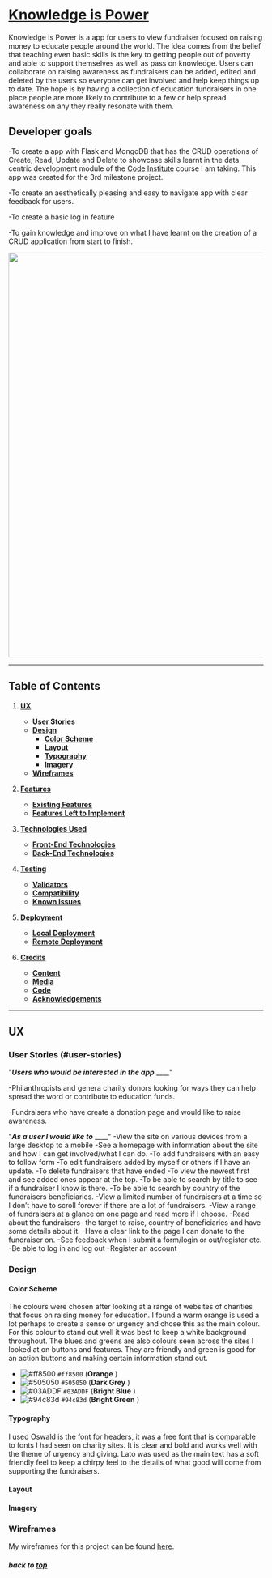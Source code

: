 # [Knowledge is Power]()

Knowledge is Power is a app for users to view fundraiser focused on raising money to educate people around the world. 
The idea comes from the belief that teaching even basic skills is the key to getting people out of poverty and able to
support themselves as well as pass on knowledge.  Users can collaborate on raising awareness as fundraisers can be added,
edited and deleted by the users so everyone can get involved and help keep things up to date. The hope is by having a 
collection of education fundraisers in one place people are more likely to contribute to a few or help spread awareness 
on any they really resonate with them.

## Developer goals

-To create a app with Flask and MongoDB that has the CRUD operations of Create, Read, Update and Delete to showcase skills 
learnt in the data centric development module of the [Code Institute](https://codeinstitute.net/) course I am taking. This app was created 
for the 3rd milestone project.

-To create an aesthetically pleasing and easy to navigate app with clear feedback for users.

-To create a basic log in feature 

-To gain knowledge and improve on what I have learnt on the creation of a CRUD application from start to finish.


<img src="" alt="" width="800">

---

## Table of Contents
1. [**UX**](#ux)
    - [**User Stories**](#user-stories)
    - [**Design**](#design)
        - [**Color Scheme**](#color-scheme)
        - [**Layout**](#layout)
        - [**Typography**](#typography)
        - [**Imagery**](#imagery)
    - [**Wireframes**](#wireframes)

2. [**Features**](#features)
    - [**Existing Features**](#existing-features)
    - [**Features Left to Implement**](#features-left-to-implement)

3. [**Technologies Used**](#technologies-used)
    - [**Front-End Technologies**](#front-end-technologies)
    - [**Back-End Technologies**](#back-end-technologies)

4. [**Testing**](#testing)
    - [**Validators**](#validators)
    - [**Compatibility**](#compatibility)
    - [**Known Issues**](#known-issues)

5. [**Deployment**](#deployment)
    - [**Local Deployment**](#local-deployment)
    - [**Remote Deployment**](#remote-deployment)

6. [**Credits**](#credits)
    - [**Content**](#content)
    - [**Media**](#media)
    - [**Code**](#code)
    - [**Acknowledgements**](#acknowledgements)

---

## UX


### User Stories (#user-stories)

"**_Users who would be interested in the app_** ____"

-Philanthropists and genera charity donors looking for ways they can help spread the word or contribute to education funds.

-Fundraisers who have create a donation page and would like to raise awareness.


"**_As a user I would like to_** ____"
-View the site on various devices from a large desktop to a mobile
-See a homepage with information about the site and how I can get involved/what I can do.
-To add fundraisers with an easy to follow form
-To edit fundraisers added by myself or others if I have an update.
-To delete fundraisers that have ended
-To view the newest first and see added ones appear at the top.
-To be able to search by title to see if a fundraiser I know is there. 
-To be able to search by country of the fundraisers beneficiaries. 
-View a limited number of fundraisers at a time so I don’t have to scroll forever if there are a lot of fundraisers.
-View a range of fundraisers at a glance on one page and read more if I choose.
-Read about the fundraisers- the target to raise, country of beneficiaries and have some details about it.
-Have a clear link to the page I can donate to the fundraiser on.
-See feedback when I submit a form/login or out/register etc.
-Be able to log in and log out
-Register an account

### Design


#### Color Scheme

The colours were chosen after looking at a range of websites of charities that focus on raising money for education. I found a 
warm orange is used a lot perhaps to create a sense or urgency and chose this as the main colour. For this colour to stand out
well it was best to keep a white background throughout. The blues and greens are also colours seen across the sites I looked at
on buttons and features.  They are friendly and green is good for an action buttons and making certain information stand out.

- ![#ff8500](https://placehold.it/15/ff8500/ff8500) `#ff8500` (**Orange** )
- ![#505050](https://placehold.it/15/505050/505050) `#505050` (**Dark Grey** )
- ![#03ADDF](https://placehold.it/15/03ADDF/03ADDF) `#03ADDF` (**Bright Blue** )
- ![#94c83d](https://placehold.it/15/94c83d/94c83d) `#94c83d` (**Bright Green** )

#### Typography

I used Oswald is the font for headers, it was a free font that is comparable to fonts I had seen on charity sites. It is clear 
and bold and works well with the theme of urgency and giving. Lato was used as the main text has a soft friendly feel to keep a 
chirpy feel to the details of what good will come from supporting the fundraisers.


#### Layout

#### Imagery


### Wireframes

My wireframes for this project can be found [here]().

##### back to [top](#table-of-contents)